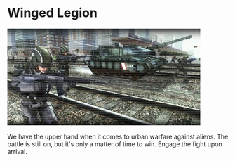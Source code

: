 # Winged Legion

![Winged Legion](../images/missions_thumbnails/M058.jpg)

We have the upper hand when it comes to urban warfare against aliens. The battle is still on, but it's only a matter of time to win.
Engage the fight upon arrival.
